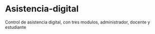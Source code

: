 # Asistencia-digital
Control de asistencia digital, con tres modulos, administrador, docente y estudiante
